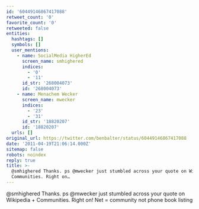 ```yaml
---
id: '60449146867417088'
retweet_count: '0'
favorite_count: '0'
retweeted: false
entities:
  hashtags: []
  symbols: []
  user_mentions:
    - name: SocialMedia HigherEd
      screen_name: smhighered
      indices:
        - '0'
        - '11'
      id_str: '268004073'
      id: '268004073'
    - name: Menachem Wecker
      screen_name: mwecker
      indices:
        - '23'
        - '31'
      id_str: '18820207'
      id: '18820207'
  urls: []
original_url: https://twitter.com/benbalter/status/60449146867417088
date: '2011-04-19T21:06:14.000Z'
sitemap: false
robots: noindex
reply: true
title: >-
  @smhighered Thanks. ps @mwecker just stumbled across your quote on Wikipedia +
  Communities. Right on…
---
```


@smhighered Thanks. ps @mwecker just stumbled across your quote on Wikipedia + Communities. Right on! Net = community not phone book listing